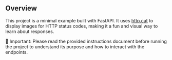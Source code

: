 ## Overview

This project is a minimal example built with FastAPI.
It uses [http.cat](https://httpcats.com/) to display images for HTTP status codes, making it a fun and visual way to learn about responses.

📄 Important: Please read the provided instructions document before running the project to understand its purpose and how to interact with the endpoints.
